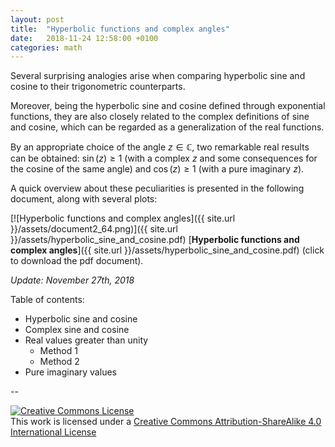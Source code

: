 ```yaml
---
layout: post
title:  "Hyperbolic functions and complex angles"
date:   2018-11-24 12:58:00 +0100
categories: math
---
```


Several surprising analogies arise when comparing hyperbolic sine and cosine to their trigonometric counterparts.

Moreover, being the hyperbolic sine and cosine defined through exponential functions, they are also closely related to the complex definitions of sine and cosine, which can be regarded as a generalization of the real functions.

By an appropriate choice of the angle $z \in \mathbb{C}$, two remarkable real results can be obtained: $\sin (z) \geq 1$ (with a complex $z$ and some consequences for the cosine of the same angle) and $\cos (z) \geq 1$ (with a pure imaginary $z$).

A quick overview about these peculiarities is presented in the following document, along with several plots:

[![Hyperbolic functions and complex angles]({{ site.url }}/assets/document2_64.png)]({{ site.url }}/assets/hyperbolic_sine_and_cosine.pdf) [**Hyperbolic functions and complex angles**]({{ site.url }}/assets/hyperbolic_sine_and_cosine.pdf) (click to download the pdf document).

*Update: November 27th, 2018*

Table of contents:

- Hyperbolic sine and cosine
- Complex sine and cosine
- Real values greater than unity
  - Method 1
  - Method 2
- Pure imaginary values


--

<a rel="license" href="http://creativecommons.org/licenses/by-sa/4.0/"><img alt="Creative Commons License" style="border-width:0" src="https://i.creativecommons.org/l/by-sa/4.0/88x31.png" /></a><br />This work is licensed under a <a rel="license" href="http://creativecommons.org/licenses/by-sa/4.0/">Creative Commons Attribution-ShareAlike 4.0 International License</a>
